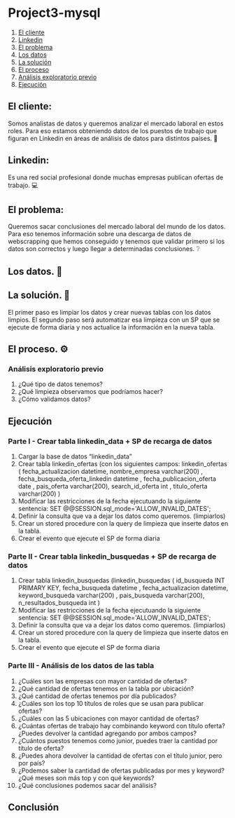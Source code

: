 # Project3-mysql

1. [El cliente](#el-cliente)
2. [Linkedin](#linkedin)
3. [El problema](#el-problema)
4. [Los datos](#los-datos)
5. [La solución](#la-solución)
6. [El proceso](#el-proceso)
7. [Análisis exploratorio previo](#análisis-exploratorio-previo)
8. [Ejecución](#ejecución)

## El cliente: 

Somos analistas de datos y queremos analizar el mercado laboral en estos roles. Para eso estamos obteniendo datos de los puestos de trabajo que figuran en Linkedin en áreas de análisis de datos para distintos países. :satellite: 

## Linkedin: 

Es una red social profesional donde muchas empresas publican ofertas de trabajo. :computer: 

## El problema: 

Queremos sacar conclusiones del mercado laboral del mundo de los datos. Para eso tenemos información sobre una descarga de datos de webscrapping que hemos conseguido y tenemos que validar primero si los datos son correctos y luego llegar a determinadas conclusiones. :grey_question: 

## Los datos. :floppy_disk:  

## La solución. :wrench:  

El primer paso es limpiar los datos y crear nuevas tablas con los datos limpios. El segundo paso será automatizar esa limpieza con un SP que se ejecute de forma diaria y nos actualice la información en la nueva tabla. 

## El proceso. :gear:  

### Análisis exploratorio previo 

1. ¿Qué tipo de datos tenemos?
2. ¿Qué limpieza observamos que podríamos hacer?
3. ¿Cómo validamos datos?

## Ejecución 

### Parte I - Crear tabla linkedin_data + SP de recarga de datos 

1. Cargar la base de datos “linkedin_data”
2. Crear tabla linkedin_ofertas (con los siguientes campos: linkedin_ofertas (
  fecha_actualizacion datetime,
  nombre_empresa varchar(200) ,
  fecha_busqueda_oferta_linkedin datetime ,
  fecha_publicacion_oferta date ,
  pais_oferta varchar(200),
  search_id_oferta int ,
  titulo_oferta varchar(200) )
3. Modificar las restricciones de la fecha ejecutuando la siguiente sentencia: SET @@SESSION.sql_mode='ALLOW_INVALID_DATES';
4. Definir la consulta que va a dejar los datos como queremos. (limpiarlos)
5. Crear un stored procedure con la query de limpieza que inserte datos en la tabla.
6. Crear el evento que ejecute el SP de forma diaria

### Parte II - Crear tabla linkedin_busquedas + SP de recarga de datos 

1. Crear tabla linkedin_busquedas (linkedin_busquedas (
  id_busqueda  INT PRIMARY KEY,
  fecha_busqueda datetime ,
  fecha_actualizacion datetime,
  keyword_busqueda varchar(200) ,
  pais_busqueda varchar(200),
  n_resultados_busqueda int
)
2. Modificar las restricciones de la fecha ejecutuando la siguiente sentencia: SET @@SESSION.sql_mode='ALLOW_INVALID_DATES';
3. Definir la consulta que va a dejar los datos como queremos. (limpiarlos)
4. Crear un stored procedure con la query de limpieza que inserte datos en la tabla.
5. Crear el evento que ejecute el SP de forma diaria

### Parte III - Análisis de los datos de las tabla 

1. ¿Cuáles son las empresas con mayor cantidad de ofertas? 
2. ¿Qué cantidad de ofertas tenemos en la tabla por ubicación? 
3. ¿Qué cantidad de ofertas tenemos por día publicados? 
4. ¿Cuáles son los top 10 títulos de roles que se usan para publicar ofertas? 
5. ¿Cuáles con las 5 ubicaciones con mayor cantidad de ofertas? 
6. ¿Cuántas ofertas de trabajo hay combinando keyword con título oferta? ¿Puedes devolver la cantidad agregando por ambos campos? 
7. ¿Cuántos puestos tenemos como junior, puedes traer la cantidad por título de oferta? 
8. ¿Puedes ahora devolver la cantidad de ofertas con el título junior, pero por país? 
9. ¿Podemos saber la cantidad de ofertas publicadas por mes y keyword? ¿Qué meses son más top y con qué keywords? 
10. ¿Qué conclusiones podemos sacar del análisis? 

## Conclusión 
